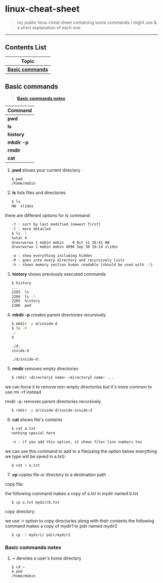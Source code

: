 # linux-cheat-sheet
> my public linux cheat sheet containing some commands I might use & a short explanation of each one

---

## Contents List

| Topic                                                                   |
| ----------------------------------------------------------------------- |
| [**Basic commands**](#basic-commands)                                   |

## Basic commands
> [**Basic commands notes**](#basic-commands-notes)

| Command                      |
| ---------------------------- |
| **pwd**                      |
| **ls**                       |
| **history**                  |
| **mkdir -p**                 |
| **rmdir**                    |
| **cat**                      |

1. **pwd** shows your current directory

```bash
   $ pwd
   /home/mobin
   ```

2. **ls** lists files and directories

```bash
   $ ls
   HW  slides
   ```

there are different options for ls command:

```bash
   -t : sort by last modified (newest first)
   -l : more detailed
   $ ls -l
   total 4
   drwxrwxrwx 1 mobin mobin    0 Oct 11 16:41 HW
   drwxrwxrwx 1 mobin mobin 4096 Sep 30 10:14 slides

   -a : show everything including hidden
   -R : goes into every directory and recursively lists
   -h : shows memory section human readable (should be used with -l)
```

3. **history** shows previously executed commands

```bash
   $ history
   ...
   2203  ls
   2204  ls -l
   2205  history
   2206  pwd
```

4. **mkdir -p** creates parent directories recursively

```bash
   $ mkdir -p d/inside-d
   $ ls -R
   .:
   d

   ./d:
   inside-d

   ./d/inside-d:
```

5. **rmdir** removes empty directories

```bash
   $ rmdir <directory1 name> <directory2 name> ...
```

we can force it to remove non-empty directories but it's more common to use rm -rf instead

rmdir -p: removes parent directories recursively
```bash
   $ rmdir -p d/inside-d/inside-inside-d
```

6. **cat** shows file's contents

```bash
   $ cat a.txt
   nothing special here

   -n : if you add this option, it shows files line numbers too
```

we can use this command to add to a file(using the option below everything we type will be saved in a.txt):
```bash
   $ cat > a.txt
```

7. **cp** copies file or directory to a destination path

copy file:

the following command makes a copy of a.txt in mydir named b.txt
```bash
   $ cp a.txt mydir/b.txt
```

copy directory:

we use -r option to copy directories along with their contents
the following command makes a copy of mydir1 to pdir named mydir2
```bash
   $ cp -r mydir1/ pdir/mydir2
```


### Basic commands notes

1. **~** denotes a user's home directory

```bash
   $ cd ~
   $ pwd
   /home/mobin
   ```